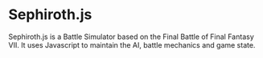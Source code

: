 Sephiroth.js
=========

Sephiroth.js is a Battle Simulator based on the Final Battle of Final Fantasy VII.
It uses Javascript to maintain the AI, battle mechanics and game state.

